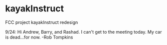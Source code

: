 # kayakInstruct
FCC project kayakInstruct redesign

9/24: Hi Andrew, Barry, and Rashad.  I can't get to the meeting today.  My car is dead...for now.    -Rob Tompkins

